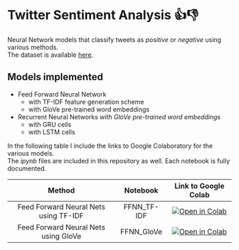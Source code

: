# Twitter Sentiment Analysis 👍👎 

Neural Network models that classify tweets as _positive_ or _negative_ using various methods.  
The dataset is available [here](https://drive.google.com/file/d/1dTIWNpjlrnTQBIQtaGOh0jCRYZiAQO79/view).  

## Models implemented
- Feed Forward Neural Network
  - with TF-IDF feature generation scheme
  - with GloVe pre-trained word embeddings 
- Recurrent Neural Networks *with GloVe pre-trained word embeddings*
  - with GRU cells
  - with LSTM cells


In the following table I include the links to Google Colaboratory for the various models.  
The _ipynb_ files are included in this repository as well.
Each notebook is fully documented.

|Method | Notebook | Link to Google Colab |
|:-:|:-:|:-:|
| Feed Forward Neural Nets using TF-IDF | FFNN_TF-IDF | [![Open in Colab](https://colab.research.google.com/assets/colab-badge.svg)](https://colab.research.google.com/drive/12Yh2X91JOkYBEG3yXfcBRjORjHh1KTPy?usp=sharing) |
| Feed Forward Neural Nets using GloVe | FFNN_GloVe | [![Open in Colab](https://colab.research.google.com/assets/colab-badge.svg)](https://colab.research.google.com/drive/1PbAQPiyTpwWAeKV5LC9bNCERwPZn1qC3?usp=sharing) |

